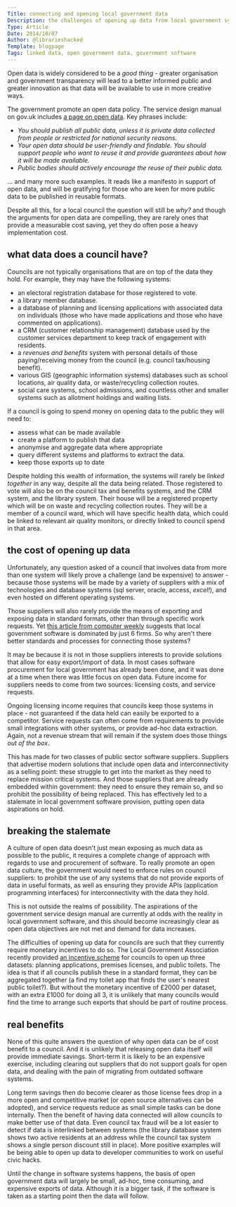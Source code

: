 ```yaml
---
Title: connecting and opening local government data
Description: the challenges of opening up data from local government systems
Type: Article
Date: 2014/10/07
Author: @librarieshacked
Template: blogpage
Tags: linked data, open government data, government software
---
```


Open data is widely considered to be a  *good thing* - greater organisation and government transparency will lead to a better informed public and greater innovation as that data will be available to use in more creative ways.

The government promote an open data policy.  The service design manual on gov.uk includes [a page on open data](https://www.gov.uk/service-manual/technology/open-data.html).  Key phrases include:

- *You should publish all public data, unless it is private data collected from people or restricted for national security reasons.*
- *Your open data should be user-friendly and findable. You should support people who want to reuse it and provide guarantees about how it will be made available.*
- *Public bodies should actively encourage the reuse of their public data.*

... and many more such examples.  It reads like a manifesto in support of open data, and will be gratifying for those who are keen for more public data to be published in reusable formats.

Despite all this, for a local council the question will still be *why?*  and though the arguments for open data are compelling, they are rarely ones that provide a measurable cost saving, yet they do often pose a heavy implementation cost.

## what data does a council have?
Councils are not typically organisations that are on top of the data they hold.  For example, they may have the following systems:

- an electoral registration database for those registered to vote.
- a library member database.
- a database of planning and licensing applications with associated data on individuals (those who have made applications and those who have commented on applications).
- a CRM (customer relationship management) database used by the customer services department to keep track of engagement with residents.
- a *revenues and benefits* system with personal details of those paying/receiving money from the council (e.g. council tax/housing benefit).
- various GIS (geographic information systems) databases such as school locations, air quality data, or waste/recycling collection routes.
- social care systems, school admissions, and countless other and smaller systems such as allotment holdings and waiting lists.

If a council is going to spend money on opening data to the public they will need to: 

- assess what can be made available
- create a platform to publish that data 
- anonymise and aggregate data where appropriate
- query different systems and platforms to extract the data.
- keep those exports up to date

Despite holding this wealth of information, the systems will rarely be *linked together* in any way, despite all the data being related.  Those registered to vote will also be on the council tax and benefits systems, and the CRM system, and the library system.  Their house will be a registered property which will be on waste and recycling collection routes.  They will be a member of a council ward, which will have specific health data, which could be linked to relevant air quality monitors, or directly linked to council spend in that area.

## the cost of opening up data
Unfortunately, any question asked of a council that involves data from more than one system will likely prove a challenge (and be expensive) to answer - because those systems will be made by a variety of suppliers with a mix of technologies and database systems (sql server, oracle, access, *excel!*), and even hosted on different operating systems.

Those suppliers will also rarely provide the means of exporting and exposing data in standard formats, other than through specific work requests.  Yet [this article from computer weekly](http://www.computerweekly.com/news/2240082024/Local-government-software-market-dominated-by-six-firms) suggests that local government software is dominated by just 6 firms.  So why aren't there better standards and processes for connecting those systems?

It may be because it is not in those suppliers interests to provide solutions that allow for easy export/import of data.  In most cases software procurement for local government has already been done, and it was done at a time when there was little focus on open data.  Future income for suppliers needs to come from two sources: licensing costs, and service requests.

Ongoing licensing income requires that councils keep those systems in place - not guaranteed if the data held can easily be exported to a competitor.  Service requests can often come from requirements to provide small integrations with other systems, or provide ad-hoc data extraction.  Again, not a revenue stream that will remain if the system does those things *out of the box*.

This has made for two classes of public sector software suppliers.  Suppliers that advertise modern solutions that include open data and interconnectivity as a selling point: these struggle to get into the market as they need to replace mission critical systems.  And those suppliers that are already embedded within government: they need to ensure they remain so, and so prohibit the possibility of being replaced.  This has effectively led to a stalemate in local government software provision, putting open data aspirations on hold.

## breaking the stalemate
A culture of open data doesn't just mean exposing as much data as possible to the public, it requires a complete change of approach with regards to use and procurement of software.  To really promote an open data culture, the government would need to enforce rules on council suppliers: to prohibit the use of any systems that do not provide exports of data in useful formats, as well as ensuring they provide APIs (application programming interfaces) for interconnectivity with the data they hold.

This is not outside the realms of possibility.  The aspirations of the government service design manual are currently at odds with the reality in local government software, and this should become increasingly clear as open data objectives are not met and demand for data increases.

The difficulties of opening up data for councils are such that they currently require monetary incentives to do so.  The Local Government Association recently provided [an incentive scheme](http://incentive.opendata.esd.org.uk/) for councils to open up three datasets: planning applications, premises licenses, and public toilets.  The idea is that if all councils publish these in a standard format, they can be aggregated together (a find my toilet app that finds the user's nearest public toilet?).  But without the monetary incentive of £2000 per dataset, with an extra £1000 for doing all 3, it is unlikely that many councils would find the time to arrange such exports that should be part of routine process.

## real benefits
None of this quite answers the question of why open data can be of cost benefit to a council.  And it is unlikely that releasing open data itself will provide immediate savings.  Short-term it is likely to be an expensive exercise, including clearing out suppliers that do not support goals for open data, and dealing with the pain of migrating from outdated software systems.

Long term savings then do become clearer as those license fees drop in a more open and competitive market (or open source alternatives can be adopted), and service requests reduce as small simple tasks can be done internally.  Then the benefit of having data connected will allow councils to make better use of that data.  Even council tax fraud will be a lot easier to detect if data is interlinked between systems (the library database system shows two active residents at an address while the council tax system shows a single person discount still in place).  More positive examples will be being able to open up data to developer communities to work on useful civic hacks.

Until the change in software systems happens, the basis of open government data will largely be small, ad-hoc, time consuming, and expensive exports of data.  Although it is a bigger task, if the software is taken as a starting point then the data will follow.